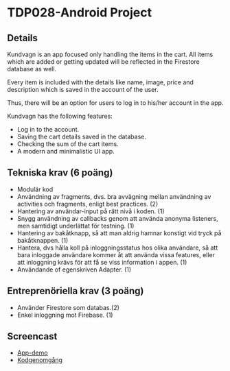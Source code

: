 # TDP028-Android Project

## Details


Kundvagn is an app focused only handling the items in the cart. All items which are added or getting updated will be reflected in the Firestore database as well. 

Every item is included with the details like name, image, price and description which is saved in the account of the user. 

Thus, there will be an option for users to log in to his/her account in the app. 


Kundvagn has the following features:

* Log in to the account.
* Saving the cart details saved in the database.
* Checking the sum of the cart items.
* A modern and minimalistic UI app.

## Tekniska krav (6 poäng)

* Modulär kod
* Användning av fragments, dvs. bra avvägning mellan användning av activities och fragments, enligt best practices. (2)
* Hantering av användar-input på rätt nivå i koden. (1)
* Snygg användning av callbacks genom att använda anonyma listeners, men samtidigt underlättat för testning. (1)
* Hantering av bakåtknapp, så att man aldrig hamnar konstigt vid tryck på bakåtknappen. (1)
* Hantera, dvs hålla koll på inloggningsstatus hos olika användare, så att bara inloggade användare kommer åt att använda vissa features, eller att inloggning krävs för att få se viss information i appen. (1)
* Användande of egenskriven Adapter. (1)

## Entreprenöriella krav (3 poäng)

* Använder Firestore som databas.(2)
* Enkel inloggning mot Firebase. (1)


## Screencast
* [App-demo](https://www.google.com)
* [Kodgenomgång](https://www.google.com)





